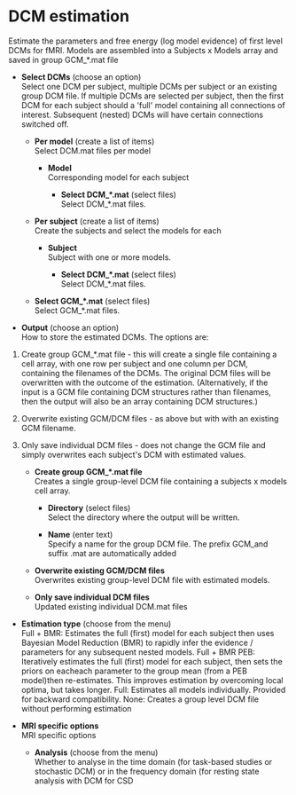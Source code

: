 # DCM estimation  
Estimate the parameters and free energy (log model evidence) of first level DCMs for fMRI. Models are assembled into a Subjects x Models array and saved in group GCM_*.mat file

* **Select DCMs** (choose an option)  
Select one DCM per subject, multiple DCMs per subject or an existing group DCM file.
If multiple DCMs are selected per subject, then the first DCM for each subject should a 'full' model containing all connections of interest. Subsequent (nested) DCMs will have certain connections switched off.

    * **Per model** (create a list of items)  
    Select DCM.mat files per model

        * **Model**   
        Corresponding model for each subject

            * **Select DCM_*.mat** (select files)  
            Select DCM_*.mat files.

    * **Per subject** (create a list of items)  
    Create the subjects and select the models for each

        * **Subject**   
        Subject with one or more models.

            * **Select DCM_*.mat** (select files)  
            Select DCM_*.mat files.

    * **Select GCM_*.mat** (select files)  
    Select GCM_*.mat files.

* **Output** (choose an option)  
How to store the estimated DCMs. The options are: 
1. Create group GCM_*.mat file - this will create a single file containing a cell array, with one row per subject and one column per DCM, containing the filenames of the DCMs. The original DCM files will be overwritten with the outcome of the estimation. (Alternatively, if the input is a GCM file containing DCM structures rather than filenames, then the output will also be an array containing DCM structures.)
2. Overwrite existing GCM/DCM files - as above but with with an existing GCM filename.
3. Only save individual DCM files - does not change the GCM file and simply overwrites each subject's DCM with estimated values.

    * **Create group GCM_*.mat file**   
    Creates a single group-level DCM file containing a subjects x models cell array.

        * **Directory** (select files)  
        Select the directory where the output will be written.

        * **Name** (enter text)  
        Specify a name for the group DCM file. The prefix GCM_and suffix .mat are automatically added

    * **Overwrite existing GCM/DCM files**   
    Overwrites existing group-level DCM file with estimated models.

    * **Only save individual DCM files**   
    Updated existing individual DCM.mat files

* **Estimation type** (choose from the menu)  
Full + BMR: Estimates the full (first) model for each subject then uses Bayesian Model Reduction (BMR) to rapidly infer the evidence / parameters for any subsequent nested models.
Full + BMR PEB: Iteratively estimates the full (first) model for each subject, then sets the priors on eacheach parameter to the group mean (from a PEB model)then re-estimates. This improves estimation by overcoming local optima, but takes longer.
Full: Estimates all models individually. Provided for backward compatibility.
None: Creates a group level DCM file without performing estimation

* **MRI specific options**   
MRI specific options

    * **Analysis** (choose from the menu)  
    Whether to analyse in the time domain (for task-based studies or stochastic DCM) or in the frequency domain (for resting state analysis with DCM for CSD
